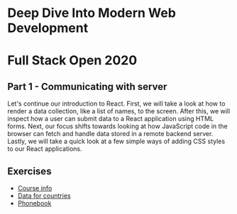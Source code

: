 # Deep Dive Into Modern Web Development

# Full Stack Open 2020

## Part 1 - Communicating with server

Let's continue our introduction to React. First, we will take a look at how to render a data collection, like a list of names, to the screen. After this, we will inspect how a user can submit data to a React application using HTML forms. Next, our focus shifts towards looking at how JavaScript code in the browser can fetch and handle data stored in a remote backend server. Lastly, we will take a quick look at a few simple ways of adding CSS styles to our React applications.

## Exercises

- [Course info](./courseinfo)
- [Data for countries](./dataforcountries)
- [Phonebook](./phonebook)
